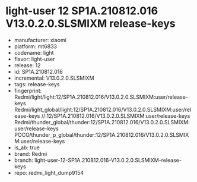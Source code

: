 # light-user 12 SP1A.210812.016 V13.0.2.0.SLSMIXM release-keys
- manufacturer: xiaomi
- platform: mt6833
- codename: light
- flavor: light-user
- release: 12
- id: SP1A.210812.016
- incremental: V13.0.2.0.SLSMIXM
- tags: release-keys
- fingerprint: Redmi/light/light:12/SP1A.210812.016/V13.0.2.0.SLSMIXM:user/release-keys
Redmi/light_global/light:12/SP1A.210812.016/V13.0.2.0.SLSMIXM:user/release-keys
//:12/SP1A.210812.016/V13.0.2.0.SLSMIXM:user/release-keys
Redmi/thunder_global/thunder:12/SP1A.210812.016/V13.0.2.0.SLSMIXM:user/release-keys
POCO/thunder_p_global/thunder:12/SP1A.210812.016/V13.0.2.0.SLSMIXM:user/release-keys
- is_ab: true
- brand: Redmi
- branch: light-user-12-SP1A.210812.016-V13.0.2.0.SLSMIXM-release-keys
- repo: redmi_light_dump9154
